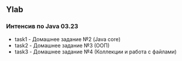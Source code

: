 ## Ylab

### Интенсив по Java 03.23

- task1 - Домашнее задание №2 (Java core)
- task2 - Домашнее задание №3 (ООП)
- task3 - Домашнее задание №4 (Коллекции и работа с файлами)
